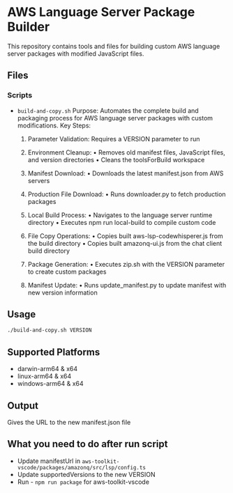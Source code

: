 # AWS Language Server Package Builder

This repository contains tools and files for building custom AWS language server packages with modified JavaScript files.

## Files

### Scripts
- `build-and-copy.sh`
   Purpose: Automates the complete build and packaging process for AWS language server packages with custom modifications.
   Key Steps:

   1. Parameter Validation: Requires a VERSION parameter to run

   2. Environment Cleanup: 
      • Removes old manifest files, JavaScript files, and version directories
      • Cleans the toolsForBuild workspace

   3. Manifest Download: 
      • Downloads the latest manifest.json from AWS servers

   4. Production File Download: 
      • Runs downloader.py to fetch production packages

   5. Local Build Process: 
      • Navigates to the language server runtime directory
      • Executes npm run local-build to compile custom code

   6. File Copy Operations: 
      • Copies built aws-lsp-codewhisperer.js from the build directory
      • Copies built amazonq-ui.js from the chat client build directory

   7. Package Generation: 
      • Executes zip.sh with the VERSION parameter to create custom packages

   8. Manifest Update: 
      • Runs update_manifest.py to update manifest with new version information

## Usage
```bash
./build-and-copy.sh VERSION
```

## Supported Platforms
- darwin-arm64 & x64
- linux-arm64 & x64  
- windows-arm64 & x64

## Output
Gives the URL to the new manifest.json file

## What you need to do after run script
-  Update manifestUrl in `aws-toolkit-vscode/packages/amazonq/src/lsp/config.ts`
-  Update supportedVersions to the new VERSION
-  Run - `npm run package` for aws-toolkit-vscode